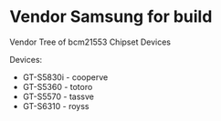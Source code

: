 Vendor Samsung for build
======================
Vendor Tree of bcm21553 Chipset Devices

Devices:

* GT-S5830i - cooperve
* GT-S5360  - totoro
* GT-S5570  - tassve
* GT-S6310  - royss
